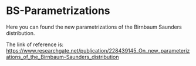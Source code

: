 # BS-Parametrizations
Here you can found the new parametrizations of the Birnbaum Saunders distribution.

The link of reference is: https://www.researchgate.net/publication/228439145_On_new_parameterizations_of_the_Birnbaum-Saunders_distribution
